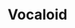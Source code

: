 ---
title: Vocaloid
crosslinks:
- Pixiv
- placestart
- OtakuVisualArts
- Android
- imaginarymaps
- learnanimation
- audiophile
- japancirclejerk
- AnimeFigures
- EditingAndLayout
- canada
- anime
- hatsune
- evillious
- JapaneseFutureBass
- splatoon
- osugame
- mikumikudance
- Artcore
---
